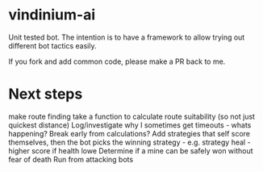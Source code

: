 # vindinium-ai

Unit tested bot. The intention is to have a framework to allow trying out different bot tactics easily.

If you fork and add common code, please make a PR back to me.

# Next steps

make route finding take a function to calculate route suitability (so not just quickest distance)
Log/investigate why I sometimes get timeouts - whats happening? Break early from calculations?
Add strategies that self score themselves, then the bot picks the winning strategy - e.g. strategy heal - higher score if health lowe
Determine if a mine can be safely won without fear of death
Run from attacking bots
